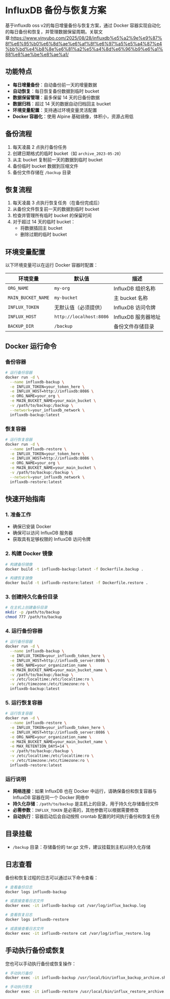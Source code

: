 # InfluxDB 备份与恢复方案

基于influxdb oss v2的每日增量备份与恢复方案，通过 Docker 容器实现自动化的每日备份和恢复，并管理数据保留周期。关联文章:https://www.yinyubo.com/2025/08/28/influxdb%e5%a2%9e%e9%87%8f%e6%95%b0%e6%8d%ae%e6%af%8f%e6%97%a5%e5%a4%87%e4%bb%bd%e4%b8%8e%e6%81%a2%e5%a4%8d%e6%96%b9%e6%a1%88%e8%ae%be%e8%ae%a1/

## 功能特点

- **每日增量备份**：自动备份前一天的增量数据
- **自动恢复**：每日恢复备份数据到临时 bucket
- **数据保留管理**：最多保留 14 天的日备份数据
- **数据归档**：超过 14 天的数据自动归档回主 bucket
- **环境变量配置**：支持通过环境变量灵活配置
- **Docker 容器化**：使用 Alpine 基础镜像，体积小，资源占用低

## 备份流程

1. 每天凌晨 2 点执行备份任务
2. 创建日期格式的临时 bucket（如 `archive_2023-05-20`）
3. 从主 bucket 复制前一天的数据到临时 bucket
4. 备份临时 bucket 数据到压缩文件
5. 备份文件存储在 `/backup` 目录

## 恢复流程

1. 每天凌晨 3 点执行恢复任务（在备份完成后）
2. 从备份文件恢复前一天的数据到临时 bucket
3. 检查并管理所有临时 bucket 的保留时间
4. 对于超过 14 天的临时 bucket：
   - 将数据插回主 bucket
   - 删除过期的临时 bucket

## 环境变量配置

以下环境变量可以在运行 Docker 容器时配置：

| 环境变量 | 默认值 | 描述 |
|---------|-------|------|
| `ORG_NAME` | `my-org` | InfluxDB 组织名称 |
| `MAIN_BUCKET_NAME` | `my-bucket` | 主 bucket 名称 |
| `INFLUX_TOKEN` | 无默认值（必须提供） | InfluxDB 访问令牌 |
| `INFLUX_HOST` | `http://localhost:8086` | InfluxDB 服务器地址 |
| `BACKUP_DIR` | `/backup` | 备份文件存储目录 |

## Docker 运行命令

### 备份容器

```bash
# 运行备份容器
docker run -d \
  --name influxdb-backup \
  -e INFLUX_TOKEN=your_token_here \
  -e INFLUX_HOST=http://influxdb:8086 \
  -e ORG_NAME=your_org \
  -e MAIN_BUCKET_NAME=your_main_bucket \
  -v /path/to/backup:/backup \
  --network=your_influxdb_network \
  influxdb-backup:latest
```

### 恢复容器

```bash
# 运行恢复容器
docker run -d \
  --name influxdb-restore \
  -e INFLUX_TOKEN=your_token_here \
  -e INFLUX_HOST=http://influxdb:8086 \
  -e ORG_NAME=your_org \
  -e MAIN_BUCKET_NAME=your_main_bucket \
  -v /path/to/backup:/backup \
  --network=your_influxdb_network \
  influxdb-restore:latest
```

## 快速开始指南

### 1. 准备工作

- 确保已安装 Docker
- 确保可以访问 InfluxDB 服务器
- 获取具有足够权限的 InfluxDB 访问令牌

### 2. 构建 Docker 镜像

```bash
# 构建备份镜像
docker build -t influxdb-backup:latest -f Dockerfile.backup .

# 构建恢复镜像
docker build -t influxdb-restore:latest -f Dockerfile.restore .
```

### 3. 创建持久化备份目录

```bash
# 在主机上创建备份目录
mkdir -p /path/to/backup
chmod 777 /path/to/backup
```

### 4. 运行备份容器

```bash
# 运行备份容器
docker run -d \
  --name influxdb-backup \
  -e INFLUX_TOKEN=your_influxdb_token_here \
  -e INFLUX_HOST=http://influxdb_server:8086 \
  -e ORG_NAME=your_organization_name \
  -e MAIN_BUCKET_NAME=your_main_bucket_name \
  -v /path/to/backup:/backup \
  -v /etc/localtime:/etc/localtime:ro \
  -v /etc/timezone:/etc/timezone:ro \
  influxdb-backup:latest
```

### 5. 运行恢复容器

```bash
# 运行恢复容器
docker run -d \
  --name influxdb-restore \
  -e INFLUX_TOKEN=your_influxdb_token_here \
  -e INFLUX_HOST=http://influxdb_server:8086 \
  -e ORG_NAME=your_organization_name \
  -e MAIN_BUCKET_NAME=your_main_bucket_name \
  -e MAX_RETENTION_DAYS=14 \
  -v /path/to/backup:/backup \
  -v /etc/localtime:/etc/localtime:ro \
  -v /etc/timezone:/etc/timezone:ro \
  influxdb-restore:latest
```

### 运行说明

- **网络连接**：如果 InfluxDB 也在 Docker 中运行，请确保备份和恢复容器与 InfluxDB 容器在同一个 Docker 网络中
- **持久化存储**：`/path/to/backup` 是主机上的目录，用于持久化存储备份文件
- **必需参数**：`INFLUX_TOKEN` 是必需的，其他参数可以根据需要修改
- **自动执行**：容器启动后会自动按照 crontab 配置的时间执行备份和恢复任务

## 目录挂载

- `/backup` 目录：存储备份的 tar.gz 文件，建议挂载到主机以持久化存储

## 日志查看

备份和恢复过程的日志可以通过以下命令查看：

```bash
# 查看备份日志
docker logs influxdb-backup

# 或直接查看日志文件
docker exec -it influxdb-backup cat /var/log/influx_backup.log

# 查看恢复日志
docker logs influxdb-restore

# 或直接查看日志文件
docker exec -it influxdb-restore cat /var/log/influx_restore.log
```

## 手动执行备份或恢复

您也可以手动执行备份或恢复操作：

```bash
# 手动执行备份
docker exec -it influxdb-backup /usr/local/bin/influx_backup_archive.sh

# 手动执行恢复
docker exec -it influxdb-restore /usr/local/bin/influx_restore_archive.sh
```
